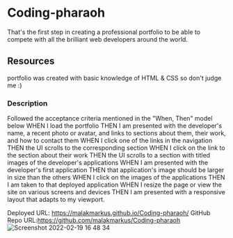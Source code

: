# Coding-pharaoh
That's the first step in creating a professional portfolio to be able to compete with all the brilliant web developers around the world.
## Resources 
portfolio was created with basic knowledge of HTML & CSS so don't judge me :)
### Description 
Followed the acceptance criteria mentioned in the "When, Then" model below
WHEN I load the portfolio
THEN I am presented with the developer's name, a recent photo or avatar, and links to sections about them, their work, and how to contact them
WHEN I click one of the links in the navigation
THEN the UI scrolls to the corresponding section
WHEN I click on the link to the section about their work
THEN the UI scrolls to a section with titled images of the developer's applications
WHEN I am presented with the developer's first application
THEN that application's image should be larger in size than the others
WHEN I click on the images of the applications
THEN I am taken to that deployed application
WHEN I resize the page or view the site on various screens and devices
THEN I am presented with a responsive layout that adapts to my viewport.

Deployed URL: https://malakmarkus.github.io/Coding-pharaoh/ 
GitHub Repo URL:https://github.com/malakmarkus/Coding-pharaoh
![Screenshot 2022-02-19 16 48 34](https://user-images.githubusercontent.com/94266004/154820262-7a92edbe-fbe0-4978-bb41-6f6ca66430a4.jpeg)
